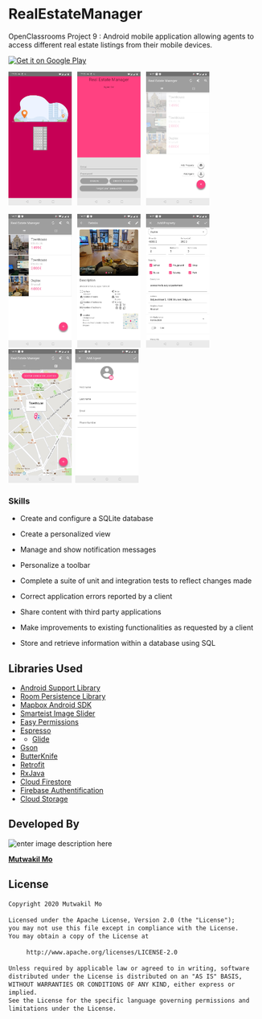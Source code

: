 # RealEstateManager
OpenClassrooms Project 9 : Android mobile application allowing agents to access different real estate listings from their mobile devices.

<a href='https://play.google.com/store/apps/dev?id=8103420999836613602'><img alt='Get it on Google Play' src='https://play.google.com/intl/en_us/badges/images/generic/en_badge_web_generic.png' width="30%" height="30%"/></a>



<img src="./art/5.jpg" width="25%"> &ensp;<img src="./art/7.jpg" width="25%">
&ensp;<img src="./art/8.jpg" width="25%">

<img src="./art/2.jpg" width="25%"> &ensp;<img src="./art/4.jpg" width="25%"> &ensp;<img src="./art/6.jpg" width="25%">
&ensp;<img src="./art/0.jpg" width="25%">&ensp;<img src="./art/1.jpg" width="25%">




### Skills
-   Create and configure a SQLite database
    
-   Create a personalized view
    
-   Manage and show notification messages
    
-   Personalize a toolbar
    
-   Complete a suite of unit and integration tests to reflect changes made
    
-   Correct application errors reported by a client
    
-   Share content with third party applications
    
-   Make improvements to existing functionalities as requested by a client
    
-   Store and retrieve information within a database using SQL
## Libraries Used

-   [Android Support Library](https://developer.android.com/topic/libraries/support-library/)
-   [Room Persistence Library](https://developer.android.com/topic/libraries/architecture/room)
-   [Mapbox Android SDK](https://docs.mapbox.com/android/maps/overview/)
-   [Smarteist Image Slider](https://github.com/smarteist/Android-Image-Slider)
-   [Easy Permissions](https://github.com/googlesamples/easypermissions)
-   [Espresso](https://developer.android.com/training/testing/espresso)
- -   [Glide](https://github.com/bumptech/glide/)
-   [Gson](https://github.com/google/gson/)
-   [ButterKnife](https://jakewharton.github.io/butterknife/)
-   [Retrofit](https://square.github.io/retrofit/)
-   [RxJava](https://github.com/ReactiveX/RxJava)
-   [Cloud Firestore](https://firebase.google.com/docs/firestore)
-   [Firebase Authentification](https://firebase.google.com/docs/auth)
-   [Cloud Storage](https://firebase.google.com/docs/storage)




## Developed By

![enter image description here](https://avatars1.githubusercontent.com/u/41000818?s=460&v=4)

[**Mutwakil Mo**](https://www.linkedin.com/in/mutwakil-mo/)

## License

    Copyright 2020 Mutwakil Mo

    Licensed under the Apache License, Version 2.0 (the "License");
    you may not use this file except in compliance with the License.
    You may obtain a copy of the License at

         http://www.apache.org/licenses/LICENSE-2.0

    Unless required by applicable law or agreed to in writing, software
    distributed under the License is distributed on an "AS IS" BASIS,
    WITHOUT WARRANTIES OR CONDITIONS OF ANY KIND, either express or implied.
    See the License for the specific language governing permissions and
    limitations under the License.
